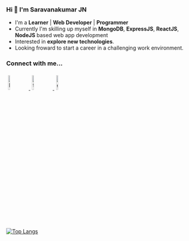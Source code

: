 ### Hi 👋 I'm Saravanakumar JN

- I'm a **Learner** | **Web Developer** | **Programmer**
- Currently I'm skilling up myself in  **MongoDB**, **ExpressJS**, **ReactJS**, **NodeJS** based web app development
- Interested in **explore new technologies**. 
- Looking froward to start a career in a challenging work environment.

### Connect with me...
<p>
	<a href="https://www.linkedin.com/in/saravanakumar-nagaraj-9b12bb200/">
    <img alt="linkedin" width="10%" style="padding:5px" src="https://img.icons8.com/clouds/100/000000/linkedin.png"/>
  </a>
	<a href="https://twitter.com/Saravana_JN">
    <img alt="twitter" width="10%" style="padding:5px" src="https://img.icons8.com/clouds/100/000000/twitter.png"/>
  </a>
  <a href="https://github.com/SaravanakumarJN">
    <img alt="github" width="10%" style="padding:5px" src="https://img.icons8.com/clouds/100/000000/github.png"/>
  </a>
</p>

<!--
  [![Saravanakumar's GitHub stats](https://github-readme-stats.vercel.app/api?username=saravanakumarjn)](https://github.com/saravanakumarjn/github-readme-stats)
-->

[![Top Langs](https://github-readme-stats.vercel.app/api/top-langs/?username=saravanakumarjn)](https://github.com/saravanakumarjn/github-readme-stats)
